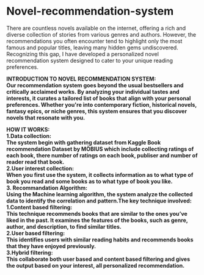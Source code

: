 # Novel-recommendation-system<br>
There are countless novels available on the internet, offering a rich and diverse collection of stories 
from various genres and authors. However, the recommendations you often encounter tend to highlight only 
the most famous and popular titles, leaving many hidden gems undiscovered. Recognizing this gap, I have
developed a personalized novel recommendation system designed to cater to your unique reading preferences.<br>

<b>INTRODUCTION TO NOVEL RECOMMENDATION SYSTEM:<b> <br>
 Our recommendation system goes beyond the usual bestsellers and critically acclaimed works. By analyzing
 your individual tastes and interests, it curates a tailored list of books that align with your personal 
 preferences. Whether you're into contemporary fiction, historical novels, fantasy epics, or niche genres,
 this system ensures that you discover novels that resonate with you.<br>

<b>HOW IT WORKS:<b> <br>
1.Data collection:<br>
The system begin with gathering dataset from Kaggle Book recommendation Dataset by MÖBIUS which include collecting ratings of each book, there number of ratings on each book,
publiser and number of reader read that book.<br>
2.User interest collection:<br>
When you first use the system, it collects information as to what type of book you read and some books as to what type of book you like.<br>
3. Recommandation Algorithm:<br>
Using the Machine learning algorithm, the system analyze the collected data to identify the correlation and pattern.The key technique involved:<br>
1.Content based filtering:<br>
 This technique recommends books that are similar to the ones you’ve liked in the past. It examines the features of the books, such as genre, author, and description, to find similar titles.<br>
2.User based filtering:<br>
 This identifies users with similar reading habits and recommends books that they have enjoyed previously.<br>
3.Hybrid filtering:<br>
 This collaborate both user based and content based filtering and gives the output based on your interest, all personalized recommendation.
 

